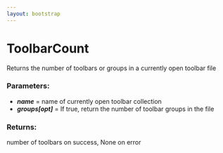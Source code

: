 ```yaml
---
layout: bootstrap
---
```


# ToolbarCount

Returns the number of toolbars or groups in a currently open toolbar file
          

### Parameters:

- ***name*** = name of currently open toolbar collection
- ***groups[opt]*** = If true, return the number of toolbar groups in the file
        

### Returns:


number of toolbars on success, None on error
        


